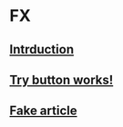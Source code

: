 # FX
## [Intrduction](introduction.md)
## [Try button works!](try.md)
## [Fake article](fake_article_non_existed.md)
